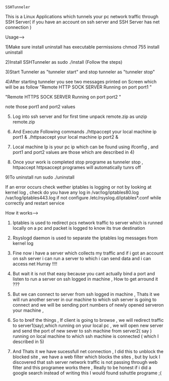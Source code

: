 											                              SSHTunneler


This is a  Linux Applications which tunnels your pc network traffic through SSH Server( if you have an account on ssh server and SSH Server has net connection )

Usage--> 

1)Make  sure install uninstall has executable permissions chmod 755 install uninstall

2)Install SSHTunneler as sudo ./install  (Follow the steps)

3)Start Tunneler as "tunneler start" and stop tunneler as "tunneler stop"

4)After starting tunneler you see two messages printed on Screen which will be as follow
"Remote HTTP SOCK SERVER Running on port port1 "

"Remote HTTPS SOCK SERVER Running on port port2 "

note those port1 and port2 values 

5) Log into ssh server and for first time unpack remote.zip as unzip remote.zip

6) And Execute Following commands ./httpaccept your local machine ip port1 &  ./httpsaccept your local machine ip port2 & 

7) Local machine Ip is your pc ip which can be found using ifconfig  , and port1 and port2 values are those which are described in 4)

8) Once your work is completed stop programe as tunneler stop  , httpaccept httpsaccept programes will automatically tunrs off

9)To uninstall run sudo ./uninstall

If an error occurs check wether iptables is logging or not by looking at kernel log , check do you have any log in /var/log/iptables80.log /var/log/iptables443.log if not configure /etc/rsyslog.d/iptables*.conf while correctly and restart service 

How it works-->


1) Iptables is used to redirect pcs network traffic to server which is runned locally on a pc and packet is logged to know its true destination

2) Rsyslogd daemon is used to separate the iptables log messages from kernel log 

3) Fine now i have a server which collects my traffic and if i got an account on ssh server i can run a server to which i can send data and i can access net Hurray !!!!

4) But wait it is not that easy because you cant actually bind a port and listen to run a server on ssh logged in machine , How to get arround it ???

5) But we can connect to server from ssh logged in machine , Thats it we will run another server in our machine to which ssh server is going to connect and we will  be sending port numbers of newly opened serveron your machine ,

6) So to breif the things , If client is going to browse , we will redirect traffic to server1(say),which running on your local pc  , we will open new server  and send the port of new sever to ssh machine from server2( say ) running on local machine to which ssh machine is connected ( which I described in 5)  

7) And Thats it we have sucessfull net connection , I did this to  unblock the blocked site , we have a web filter which blocks the sites , but by luck I discovered that ssh server network traffic is not passing through web filter and this programee works there , Really to be honest if i did a google search instead of writing this I would found sshuttle programe ;(
